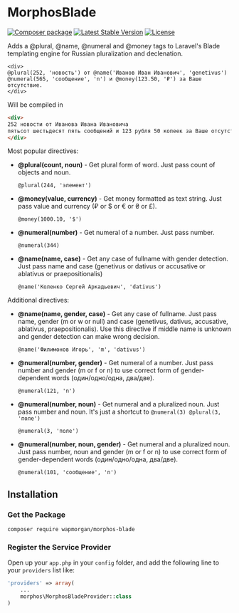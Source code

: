 # MorphosBlade

[![Composer package](http://xn--e1adiijbgl.xn--p1acf/badge/wapmorgan/morphos-blade)](https://packagist.org/packages/wapmorgan/morphos-blade)
[![Latest Stable Version](https://poser.pugx.org/wapmorgan/morphos-blade/version)](https://packagist.org/packages/wapmorgan/morphos-blade)
[![License](https://poser.pugx.org/wapmorgan/morphos-blade/license)](https://packagist.org/packages/wapmorgan/morphos-blade)

Adds a @plural, @name, @numeral and @money tags to Laravel's Blade templating engine for Russian pluralization and declenation.

```blade
<div>
@plural(252, 'новость') от @name('Иванов Иван Иванович', 'genetivus')
@numeral(565, 'сообщение', 'n') и @money(123.50, '₽') за Ваше отсутствие.
</div>
```

Will be compiled in

```html
<div>
252 новости от Иванова Ивана Ивановича
пятьсот шестьдесят пять сообщений и 123 рубля 50 копеек за Ваше отсутствие
</div>
```

Most popular directives:

- **@plural(count, noun)** - Get plural form of word. Just pass count of objects and noun.
    ```blade
    @plural(244, 'элемент')
    ```
    
- **@money(value, currency)** - Get money formatted as text string. Just pass value and currency (₽ or $ or € or ₴ or £).
    ```blade
    @money(1000.10, '$')
    ```
    
- **@numeral(number)** - Get numeral of a number. Just pass number.
    ```blade
    @numeral(344)
    ```
    
- **@name(name, case)** - Get any case of fullname with gender detection. Just pass name and case (genetivus or dativus or accusative or ablativus or praepositionalis)
    ```blade
    @name('Коленко Сергей Аркадьевич', 'dativus')
    ```

Additional directives:

- **@name(name, gender, case)** - Get any case of fullname. Just pass name, gender (m or w or null) and case (genetivus, dativus, accusative, ablativus, praepositionalis). Use this directive if middle name is unknown and gender detection can make wrong decision.
    ```blade
    @name('Филимонов Игорь', 'm', 'dativus')
    ```

- **@numeral(number, gender)** - Get numeral of a number. Just pass number and gender (m or f or n) to use correct form of gender-dependent words (один/одно/одна, два/две).
    ```blade
    @numeral(121, 'n')
    ```
    
- **@numeral(number, noun)** - Get numeral and a pluralized noun. Just pass number and noun. It's just a shortcut to `@numeral(3) @plural(3, 'поле')`
    ```blade
    @numeral(3, 'поле')
    ```
    
- **@numeral(number, noun, gender)** - Get numeral and a pluralized noun. Just pass number, noun and gender (m or f or n) to use correct form of gender-dependent words (один/одно/одна, два/две).
    ```blade
    @numeral(101, 'сообщение', 'n')
    ```

## Installation

### Get the Package

```
composer require wapmorgan/morphos-blade
```

### Register the Service Provider
Open up your `app.php` in your `config` folder, and add the following line to
your `providers` list like:

```php
'providers' => array(
    ...
    morphos\MorphosBladeProvider::class
)
```
